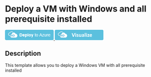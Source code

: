# Deploy a VM with Windows and all prerequisite installed

<a href="https://portal.azure.com/#create/Microsoft.Template/uri/https://raw.githubusercontent.com/jivane/CloudWorkshop/master/DevOps%20OSS/template.json" target="_blank">
<img src="https://raw.githubusercontent.com/Azure/azure-quickstart-templates/master/1-CONTRIBUTION-GUIDE/images/deploytoazure.png"/>
</a>
<a href="http://armviz.io/#/?load=https://raw.githubusercontent.com/jivane/CloudWorkshop/master/DevOps%20OSS/template.json" target="_blank">
<img src="https://raw.githubusercontent.com/Azure/azure-quickstart-templates/master/1-CONTRIBUTION-GUIDE/images/visualizebutton.png"/>
</a>

## Description
This template allows you to deploy a Windows VM with all prerequisite installed
